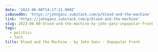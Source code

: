 ```yaml
---
date: '2023-06-08T14:17:21.000Z'
isBasedOn: 'https://johnganz.substack.com/p/blood-and-the-machine'
link: 'https://johnganz.substack.com/p/blood-and-the-machine'
slug: 2023-06-08-blood-and-the-machine-by-john-ganz-unpopular-front
tags:
  - politics
  - Tech
title: Blood and the Machine - by John Ganz - Unpopular Front
---
```



